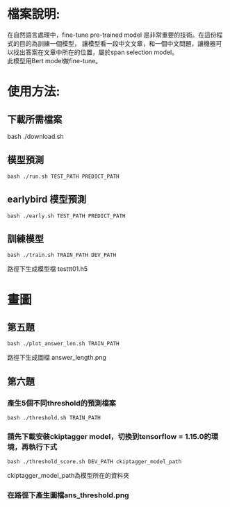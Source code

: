 # 檔案說明:
在自然語言處理中，fine-tune pre-trained model 是非常重要的技術。在這份程式的目的為訓練一個模型，
讓模型看一段中文文章，和一個中文問題，讓機器可以找出答案在文章中所在的位置，屬於span selection model。  
此模型用Bert model做fine-tune。
# 使用方法:
## 下載所需檔案 
bash ./download.sh

## 模型預測
```
bash ./run.sh TEST_PATH PREDICT_PATH 
```
## earlybird 模型預測
```
bash ./early.sh TEST_PATH PREDICT_PATH 
```
## 訓練模型
```
bash ./train.sh TRAIN_PATH DEV_PATH  
```
路徑下生成模型檔 testtt01.h5
# 畫圖
## 第五題
```
bash ./plot_answer_len.sh TRAIN_PATH  
```
路徑下生成圖檔 answer_length.png
## 第六題

### 產生5個不同threshold的預測檔案
```
bash ./threshold.sh TRAIN_PATH
```
### 請先下載安裝ckiptagger model，切換到tensorflow = 1.15.0的環境，再執行下式
```
bash ./threshold_score.sh DEV_PATH ckiptagger_model_path
```
ckiptagger_model_path為模型所在的資料夾
### 在路徑下產生圖檔ans_threshold.png
